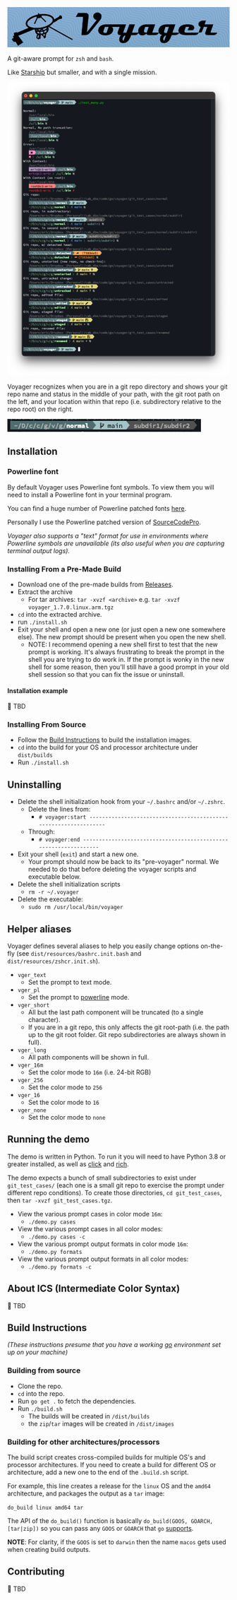 ![](docs/img/voyager_banner.png)

A git-aware prompt for `zsh` and `bash`.

Like [Starship](https://starship.rs) but smaller, and with a single mission.

![](docs/img/voyager_test_many.png)

Voyager recognizes when you are in a git repo directory and shows your git repo name and status in the middle of your path, with the git root path on the left, and your location within that repo (i.e. subdirectory relative to the repo root) on the right. 

![](docs/img/voyager_prompt_example.png)

## Installation

### Powerline font
By default Voyager uses Powerline font symbols.  To view them you will need to install a Powerline font in your terminal program.

You can find a huge number of Powerline patched fonts [here](https://github.com/powerline/fonts).

Personally I use the Powerline patched version of [SourceCodePro](https://github.com/powerline/fonts/tree/master/SourceCodePro).

_Voyager also supports a "text" format for use in environments where Powerline symbols are unavailable (its also useful when you are capturing terminal output logs)._

### Installing From a Pre-Made Build
- Download one of the pre-made builds from [Releases](https://github.com/epmoyer/voyager/releases).
- Extract the archive
    - For tar archives: `tar -xvzf <archive>` e.g. `tar -xvzf voyager_1.7.0.linux.arm.tgz`
- `cd` into the extracted archive.
- run `./install.sh`
- Exit your shell and open a new one (or just open a new one somewhere else).  The new prompt should be present when you open the new shell.
    - NOTE: I recommend opening a new shell first to test that the new prompt is working.  It's always frustrating to break the prompt in the shell you are trying to do work in.  If the prompt is wonky in the new shell for some reason, then you'll still have a good prompt in your old shell session so that you can fix the issue or uninstall.

#### Installation example
🔴 TBD

### Installing From Source
- Follow the [Build Instructions](#build-instructions) to build the installation images.
- `cd` into the build for your OS and processor architecture under `dist/builds`
- Run `./install.sh`

## Uninstalling
- Delete the shell initialization hook from your `~/.bashrc` and/or `~/.zshrc`.
    - Delete the lines from:
        - `# voyager:start -----------------------------------------------------------------`
    - Through:
        - `# voyager:end -----------------------------------------------------------------`
- Exit your shell (`exit`) and start a new one.
    - Your prompt should now be back to its "pre-voyager" normal.  We needed to do that before deleting the voyager scripts and executable below.
- Delete the shell initialization scripts
    - `rm -r ~/.voyager`
- Delete the executable:
    - `sudo rm /usr/local/bin/voyager`

## Helper aliases
Voyager defines several aliases to help you easily change options on-the-fly (see `dist/resources/bashrc.init.bash` and `dist/resources/zshcr.init.sh`).

- `vger_text`
    - Set the prompt to text mode.
- `vger_pl`
    - Set the prompt to [powerline](#powerline-font) mode.
- `vger_short`
    - All but the last path component will be truncated (to a single character).
    - If you are in a git repo, this only affects the git root-path (i.e. the path up to the git root folder.  Git repo subdirectories are always shown in full).
- `vger_long`
    - All path components will be shown in full.
- `vger_16m`
    - Set the color mode to `16m` (i.e. 24-bit RGB)
- `vger_256`
    - Set the color mode to `256`
- `vger_16`
    - Set the color mode to `16`
- `vger_none`
    - Set the color mode to `none`

## Running the demo
The demo is written in Python. To run it you will need to have Python 3.8 or greater installed, as well as [click](https://click.palletsprojects.com/en/8.1.x/) and [rich](https://rich.readthedocs.io/en/stable/introduction.html).

The demo expects a bunch of small subdirectories to exist under `git_test_cases/` (each one is a small git repo to exercise the prompt under different repo conditions). To create those directories, `cd git_test_cases`, then `tar -xvzf git_test_cases.tgz`.

- View the various prompt cases in color mode `16m`:
    - `./demo.py cases`
- View the various prompt cases in all color modes:
    - `./demo.py cases -c`
- View the various prompt output formats in color mode `16m`:
    - `./demo.py formats`
- View the various prompt output formats in all color modes:
    - `./demo.py formats -c`

## About ICS (Intermediate Color Syntax)
🔴 TBD

## Build Instructions
_(These instructions presume that you have a working [go](https://go.dev) environment set up on your machine)_

### Building from source
- Clone the repo.
- `cd` into the repo.
- Run `go get .` to fetch the dependencies.
- Run `./build.sh`
    - The builds will be created in `/dist/builds`
    - the `zip`/`tar` images will be created in `/dist/images`

### Building for other architectures/processors
The build script creates cross-compiled builds for multiple OS's and processor architectures.  If you need to create a build for different OS or architecture, add a new one to the end of the `.build.sh` script.

For example, this line creates a release for the `linux` OS and the `amd64` architecture, and packages the output as a `tar` image:

`do_build linux amd64 tar`

The API of the `do_build()` function is basically `do_build(GOOS, GOARCH, [tar|zip])` so you can pass any `GOOS` or `GOARCH` that `go` [supports](https://go.dev/doc/install/source#environment).

**NOTE**: For clarity, if the `GOOS` is set to `darwin` then the name `macos` gets used when creating build outputs.

## Contributing
🔴 TBD